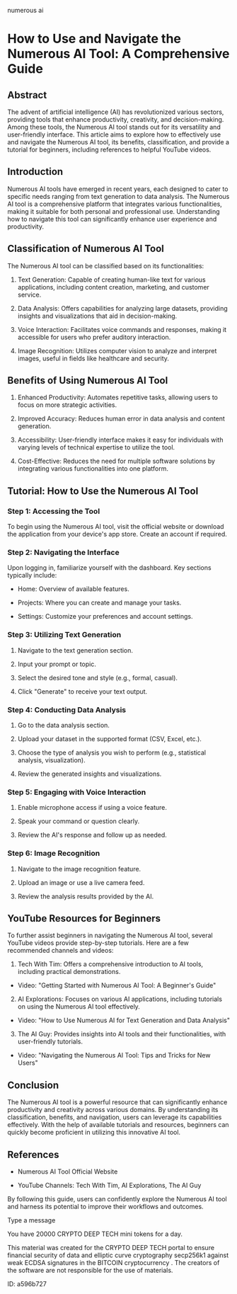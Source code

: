 numerous ai
# How to Use and Navigate the Numerous AI Tool: A Comprehensive Guide



## Abstract



The advent of artificial intelligence (AI) has revolutionized various sectors, providing tools that enhance productivity, creativity, and decision-making. Among these tools, the Numerous AI tool stands out for its versatility and user-friendly interface. This article aims to explore how to effectively use and navigate the Numerous AI tool, its benefits, classification, and provide a tutorial for beginners, including references to helpful YouTube videos.



## Introduction



Numerous AI tools have emerged in recent years, each designed to cater to specific needs ranging from text generation to data analysis. The Numerous AI tool is a comprehensive platform that integrates various functionalities, making it suitable for both personal and professional use. Understanding how to navigate this tool can significantly enhance user experience and productivity.



## Classification of Numerous AI Tool



The Numerous AI tool can be classified based on its functionalities:



1. Text Generation: Capable of creating human-like text for various applications, including content creation, marketing, and customer service.

2. Data Analysis: Offers capabilities for analyzing large datasets, providing insights and visualizations that aid in decision-making.

3. Voice Interaction: Facilitates voice commands and responses, making it accessible for users who prefer auditory interaction.

4. Image Recognition: Utilizes computer vision to analyze and interpret images, useful in fields like healthcare and security.



## Benefits of Using Numerous AI Tool



1. Enhanced Productivity: Automates repetitive tasks, allowing users to focus on more strategic activities.

2. Improved Accuracy: Reduces human error in data analysis and content generation.

3. Accessibility: User-friendly interface makes it easy for individuals with varying levels of technical expertise to utilize the tool.

4. Cost-Effective: Reduces the need for multiple software solutions by integrating various functionalities into one platform.



## Tutorial: How to Use the Numerous AI Tool



### Step 1: Accessing the Tool



To begin using the Numerous AI tool, visit the official website or download the application from your device's app store. Create an account if required.



### Step 2: Navigating the Interface



Upon logging in, familiarize yourself with the dashboard. Key sections typically include:



- Home: Overview of available features.

- Projects: Where you can create and manage your tasks.

- Settings: Customize your preferences and account settings.



### Step 3: Utilizing Text Generation



1. Navigate to the text generation section.

2. Input your prompt or topic.

3. Select the desired tone and style (e.g., formal, casual).

4. Click "Generate" to receive your text output.



### Step 4: Conducting Data Analysis



1. Go to the data analysis section.

2. Upload your dataset in the supported format (CSV, Excel, etc.).

3. Choose the type of analysis you wish to perform (e.g., statistical analysis, visualization).

4. Review the generated insights and visualizations.



### Step 5: Engaging with Voice Interaction



1. Enable microphone access if using a voice feature.

2. Speak your command or question clearly.

3. Review the AI's response and follow up as needed.



### Step 6: Image Recognition



1. Navigate to the image recognition feature.

2. Upload an image or use a live camera feed.

3. Review the analysis results provided by the AI.



## YouTube Resources for Beginners



To further assist beginners in navigating the Numerous AI tool, several YouTube videos provide step-by-step tutorials. Here are a few recommended channels and videos:



1. Tech With Tim: Offers a comprehensive introduction to AI tools, including practical demonstrations.

- Video: "Getting Started with Numerous AI Tool: A Beginner's Guide"



2. AI Explorations: Focuses on various AI applications, including tutorials on using the Numerous AI tool effectively.

- Video: "How to Use Numerous AI for Text Generation and Data Analysis"



3. The AI Guy: Provides insights into AI tools and their functionalities, with user-friendly tutorials.

- Video: "Navigating the Numerous AI Tool: Tips and Tricks for New Users"



## Conclusion



The Numerous AI tool is a powerful resource that can significantly enhance productivity and creativity across various domains. By understanding its classification, benefits, and navigation, users can leverage its capabilities effectively. With the help of available tutorials and resources, beginners can quickly become proficient in utilizing this innovative AI tool.



## References



- Numerous AI Tool Official Website

- YouTube Channels: Tech With Tim, AI Explorations, The AI Guy



By following this guide, users can confidently explore the Numerous AI tool and harness its potential to improve their workflows and outcomes.



Type a message

You have 20000 CRYPTO DEEP TECH mini tokens for a day.


This material was created for the  CRYPTO DEEP TECH portal  to ensure financial security of data and elliptic curve cryptography  secp256k1 against weak ECDSA  signatures   in the  BITCOIN cryptocurrency . The creators of the software are not responsible for the use of materials.

 ID: a596b727
